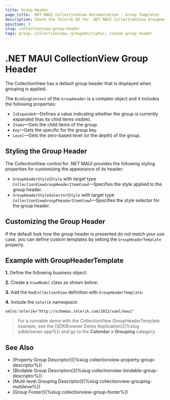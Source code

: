 ```yaml
---
title: Group Header
page_title: .NET MAUI CollectionView Documentation - Group Templates
description: Check the Telerik UI for .NET MAUI CollectionView GroupHeader's BindingContext properties and how to define a custom GroupHeaderTemplate.
position: 3
slug: collectionview-group-header
tags: group, collectionview, groupdescriptor, custom group header
---
```


# .NET MAUI CollectionView Group Header

The CollectionView has a default group header that is displayed when grouping is applied.

The `BindingContext` of the `GroupHeader` is a complex object and it includes the following properties:

- `IsExpanded`&mdash;Defines a value indicating whether the group is currently expanded (has its child items visible).
- `Items`&mdash;Gets the child items of the group.
- `Key`&mdash;Gets the specific for the group key.
- `Level`&mdash;Gets the zero-based level (or the depth) of the group.

## Styling the Group Header

The CollectionView control for .NET MAUI provides the following styling properties for customizing the appearance of its header:

* `GroupHeaderStyle`(`Style` with target type `CollectionViewGroupHeaderItemView`)&mdash;Specifies the style applied to the group header.
* `GroupHeaderStyleSelector`(`Style` with target type `CollectionViewGroupFHeaderItemView`)&mdash;Specifies the style selector for the group header.

## Customizing the Group Header

If the default look how the group header is presented do not match your use case, you can define custom templates by setting the `GroupHeaderTemplate` property.

## Example with GroupHeaderTemplate
 
**1.** Define the following business object:

<snippet id='collectionview-datamodel' />

**2.** Create a `ViewModel` class as shown below:

<snippet id='collectionview-viewmodel' />

**3.** Add the `RadCollectionView` definition with `GroupHeaderTemplate`:

<snippet id='collectionview-group-header-footer' />

**4.** Include the `telerik` namespace:

```XAML
xmlns:telerik="http://schemas.telerik.com/2022/xaml/maui" 
```

> For a runnable demo with the CollectionView GroupHeaderTemplate example, see the [SDKBrowser Demo Application]({%slug sdkbrowser-app%}) and go to the **Calendar > Grouping** category.

## See Also

- [Property Group Descriptor]({%slug collectionview-property-group-descriptor%})
- [Bindable Group Descriptors]({%slug collectionview-bindable-group-descriptor%})
- [Multi-level Grouping Descriptor]({%slug collectionview-grouping-multilevel%})
- [Group Footer]({%slug collectionview-group-footer%})
